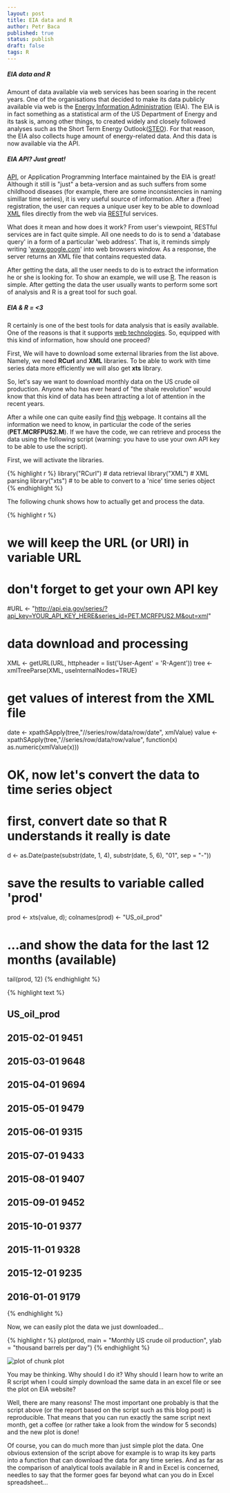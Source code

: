 ```yaml
---
layout: post
title: EIA data and R
author: Petr Baca
published: true
status: publish
draft: false
tags: R
---
```

##### EIA data and R
 
Amount of data available via web services has been soaring in the recent years. One of the organisations that decided to make its data publicly available via web is the [Energy Information Administration](http://www.eia.gov) (EIA). The EIA is in fact something as a statistical arm of the US Department of Energy and its task is, among other things, to created widely and closely followed analyses such as the Short Term Energy Outlook([STEO](http://www.eia.gov/forecasts/steo/report/)). For that reason, the EIA also collects huge amount of energy-related data. And this data is now available via the API.
 
##### EIA API? Just great!
 
[API](http://en.wikipedia.org/wiki/Application_programming_interface), or Application Programming Interface maintained by the EIA is great! Although it still is "just" a beta-version and as such suffers from some childhood diseases (for example, there are some inconsistencies in naming simillar time series), it is very useful source of information. After a (free) registration, the user can reques a unique user key to be able to download [XML](https://en.wikipedia.org/wiki/XML) files directly from the web via [REST](http://en.wikipedia.org/wiki/Representational_state_transfer)ful services.
 
What does it mean and how does it work? From user's viewpoint, RESTful services are in fact quite simple. All one needs to do is to send a 'database query' in a form of a particular 'web address'. That is, it reminds simply writing 'www.google.com' into web browsers window. As a response, the server returns an XML file that contains requested data.
 
After getting the data, all the user needs to do is to extract the information he or she is looking for. To show an example, we will use [R](http://www.r-project.org/). The reason is simple. After getting the data the user usually wants to perform some sort of analysis and R is a great tool for such goal.
 
##### EIA & R = <3
 
R certainly is one of the best tools for data analysis that is easily available. One of the reasons is that it supports [web technologies](http://cran.r-project.org/web/views/WebTechnologies.html). So, equipped with this kind of information, how should one proceed?
 
First, We will have to download some external libraries from the list above. Namely, we need __RCurl__ and __XML__ libraries. To be able to work with time series data more efficiently we will also get __xts__ library.
 
So, let's say we want to download monthly data on the US crude oil production. Anyone who has ever heard of "the shale revolution" would know that this kind of data has been attracting a lot of attention in the recent years.
 
After a while one can quite easily find [this](http://www.eia.gov/opendata/qb.cfm?category=296686&sdid=PET.MCRFPUS2.M) webpage. It contains all the information we need to know, in particular the code of the series (__PET.MCRFPUS2.M__). If we have the code, we can retrieve and process the data using the following script (warning: you have to use your own API key to be able to use the script).
 

 
First, we will activate the libraries.
 

{% highlight r %}
library("RCurl") # data retrieval
library("XML") # XML parsing
library("xts") # to be able to convert to a 'nice' time series object
{% endhighlight %}
 
The following chunk shows how to actually get and process the data.
 

{% highlight r %}
# we will keep the URL (or URI) in variable URL
# don't forget to get your own API key
 
#URL <- "http://api.eia.gov/series/?api_key=YOUR_API_KEY_HERE&series_id=PET.MCRFPUS2.M&out=xml"
 
# data download and processing
XML <- getURL(URL, httpheader = list('User-Agent' = 'R-Agent'))
tree <- xmlTreeParse(XML, useInternalNodes=TRUE)
  
# get values of interest from the XML file
date <- xpathSApply(tree,"//series/row/data/row/date", xmlValue)
value <- xpathSApply(tree,"//series/row/data/row/value", function(x) as.numeric(xmlValue(x)))
 
# OK, now let's convert the data to time series object
# first, convert date so that R understands it really is date
d <- as.Date(paste(substr(date, 1, 4),
                   substr(date, 5, 6),
                   "01", sep = "-"))
 
# save the results to variable called 'prod'
prod <- xts(value, d); colnames(prod) <- "US_oil_prod"
 
# ...and show the data for the last 12 months (available)
tail(prod, 12)
{% endhighlight %}



{% highlight text %}
##            US_oil_prod
## 2015-02-01        9451
## 2015-03-01        9648
## 2015-04-01        9694
## 2015-05-01        9479
## 2015-06-01        9315
## 2015-07-01        9433
## 2015-08-01        9407
## 2015-09-01        9452
## 2015-10-01        9377
## 2015-11-01        9328
## 2015-12-01        9235
## 2016-01-01        9179
{% endhighlight %}
 
Now, we can easily plot the data we just downloaded...
 

{% highlight r %}
plot(prod, main = "Monthly US crude oil production", ylab = "thousand barrels per day")
{% endhighlight %}

![plot of chunk plot](/figures/plot-1.png)
 
You may be thinking. Why should I do it? Why should I learn how to write an R script when I could simply download the same data in an excel file or see the plot on EIA website?
 
Well, there are many reasons! The most important one probably is that the script above (or the report based on the script such as this blog post) is reproducible. That means that you can run exactly the same script next month, get a coffee (or rather take a look from the window for 5 seconds) and the new plot is done!
 
Of course, you can do much more than just simple plot the data. One obvious extension of the script above for example is to wrap its key parts into a function that can download the data for any time series. And as far as the comparison of analytical tools available in R and in Excel is concerned, needles to say that the former goes far beyond what can you do in Excel spreadsheet...
 
